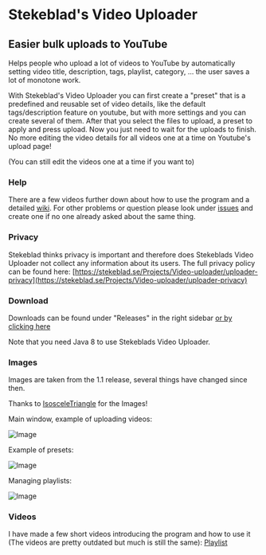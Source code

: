 # Stekeblad's Video Uploader

## Easier bulk uploads to YouTube
Helps people who upload a lot of videos to YouTube by automatically
setting video title, description, tags, playlist,
category, ... the user saves a lot of monotone work.

With Stekeblad's Video Uploader you can first create a "preset"
that is a predefined and reusable set of video details, like the default
tags/description feature on youtube, but with more settings and you can create several of them.
After that you select the files to upload, a preset to apply and press upload.
Now you just need to wait for the uploads to finish. No more editing the
video details for all videos one at a time on Youtube's upload page!

(You can still edit the videos one at a time if you want to)

### Help
There are a few videos further down about how to use the program and a
detailed
[wiki](https://github.com/Stekeblad/Stekeblads-Video-Uploader/wiki)<!-- @IGNORE PREVIOUS: link -->.
For other problems or question please look under
[issues](https://github.com/Stekeblad/Stekeblads-Video-Uploader/issues)
and create one if no one already asked about the same thing.

### Privacy
Stekeblad thinks privacy is important and therefore does Stekeblads
Video Uploader not collect any information about its users. The full
privacy policy can be found here:
[https://stekeblad.se/Projects/Video-uploader/uploader-privacy](https://stekeblad.se/Projects/Video-uploader/uploader-privacy)

### Download
Downloads can be found under "Releases" in the right sidebar
[or by clicking here](https://github.com/Stekeblad/Stekeblads-Video-Uploader/releases)

Note that you need Java 8 to use Stekeblads Video Uploader.

### Images
Images are taken from the 1.1 release, several things have changed since
then.

Thanks to [IsosceleTriangle](https://www.twitch.tv/isosceletriangle) for the Images!

Main window, example of uploading videos:

![Image](https://drive.google.com/uc?export=download&id=1k0d8u9IL7XNiMG3pyNAZC_-3JvZ_L4si)

Example of presets:

![Image](https://drive.google.com/uc?export=download&id=1hF091bMMy2OfTUaXSjENhwGEzSWBZU85)

Managing playlists:

![Image](https://drive.google.com/uc?export=download&id=12sL1dRCQKD3zm8Vx1lvotoq8U9zfPiN9)


### Videos
I have made a few short videos introducing the program and how to use it
(The videos are pretty outdated but much is still the same):
[Playlist](https://www.youtube.com/playlist?list=PLAA2832YwTI9mddiWDeZ_RDnIjaBa8dP-)
